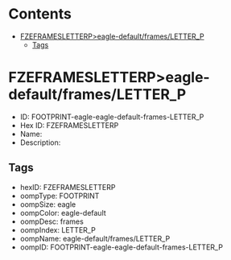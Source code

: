 



Contents
========

* [FZEFRAMESLETTERP>eagle-default/frames/LETTER_P](#fzeframesletterpeagle-defaultframesletter_p)
	* [Tags](#tags)

# FZEFRAMESLETTERP>eagle-default/frames/LETTER_P

- ID: FOOTPRINT-eagle-eagle-default-frames-LETTER_P
- Hex ID: FZEFRAMESLETTERP
- Name: 
- Description: 

## Tags

- hexID: FZEFRAMESLETTERP
- oompType: FOOTPRINT
- oompSize: eagle
- oompColor: eagle-default
- oompDesc: frames
- oompIndex: LETTER_P
- oompName: eagle-default/frames/LETTER_P
- oompID: FOOTPRINT-eagle-eagle-default-frames-LETTER_P
